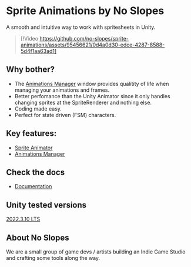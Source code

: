 <!-- <p align="right">
  Ler em <a href="README.pt-br.md"> Português do Brasil </a>
</p> -->

# Sprite Animations by No Slopes

A smooth and intuitive way to work with spritesheets in Unity.

> [!Video https://github.com/no-slopes/sprite-animations/assets/95456621/0d4a0d30-edce-4287-8588-5d4f1aa63ad1]

## Why bother?

- The [Animations Manager](https://no-slopes.github.io/sprite-animations/documentationdocumentation/animations-manager/index.html) window provides qualitity of life when managing your animations and frames.
- Better perfomance than the Unity Animator since it only handles changing sprites at the SpriteRenderer and nothing else.
- Coding made easy.
- Perfect for state driven (FSM) characters.

## Key features:

- [Sprite Animator](https://no-slopes.github.io/sprite-animations/documentation/documentation/sprite-animator/index.html)
- [Animations Manager](https://no-slopes.github.io/sprite-animations/documentationdocumentation/animations-manager/index.html)

## Check the docs

- [Documentation](https://no-slopes.github.io/sprite-animations)

## Unity tested versions

[2022.3.10 LTS](https://unity.com/releases/editor/whats-new/2022.3.10)

## About No Slopes

We are a small group of game devs / artists building an Indie Game Studio and crafting some
tools along the way.
